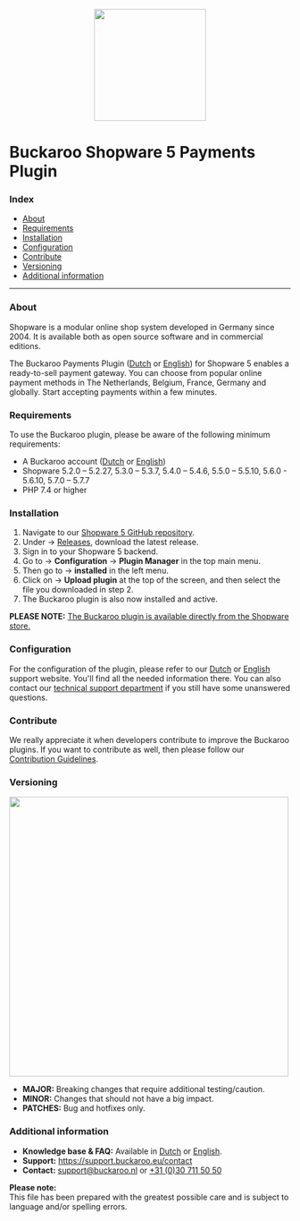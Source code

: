 <p align="center">
  <img src="https://www.buckaroo.nl/media/3475/shopware5_icon.png" width="200px" position="center">
</p>

# Buckaroo Shopware 5 Payments Plugin

### Index
- [About](#about)
- [Requirements](#requirements)
- [Installation](#installation)
- [Configuration](#configuration)
- [Contribute](#contribute)
- [Versioning](#versioning)
- [Additional information](#additional-information)
---

### About

Shopware is a modular online shop system developed in Germany since 2004. It is available both as open source software and in commercial editions.

The Buckaroo Payments Plugin ([Dutch](https://support.buckaroo.nl/categorieen/plugins/shopware-5) or [English](https://support.buckaroo.eu/categories/plugins/shopware-5)) for Shopware 5 enables a ready-to-sell payment gateway. You can choose from popular online payment methods in The Netherlands, Belgium, France, Germany and globally.
Start accepting payments within a few minutes.

### Requirements

To use the Buckaroo plugin, please be aware of the following minimum requirements:
- A Buckaroo account ([Dutch](https://www.buckaroo.nl/start) or [English](https://www.buckaroo.eu/solutions/request-form))
- Shopware 5.2.0 – 5.2.27, 5.3.0 – 5.3.7, 5.4.0 – 5.4.6, 5.5.0 – 5.5.10, 5.6.0 - 5.6.10, 5.7.0 – 5.7.7
- PHP 7.4 or higher

### Installation

1.  Navigate to our  [Shopware 5 GitHub repository](https://github.com/buckaroo-it/Shopware_5).
2.  Under → [Releases](https://github.com/buckaroo-it/Shopware_5/releases), download the latest release.
3.  Sign in to your Shopware 5 backend.
4.  Go to → **Configuration**  →  **Plugin Manager**  in the top main menu.
5.  Then go to → **installed**  in the left menu.
6.  Click on →  **Upload plugin**  at the top of the screen, and then select the file you downloaded in step 2.
7.  The Buckaroo plugin is also now installed and active.

**PLEASE NOTE:** [The Buckaroo plugin is available directly from the Shopware store.](https://store.shopware.com/en/bucka93323165700f/buckaroo-payments-shopware-6.html)

### Configuration

For the configuration of the plugin, please refer to our [Dutch](https://support.buckaroo.nl/categorieen/plugins/shopware-5) or [English](https://support.buckaroo.eu/categories/plugins/shopware-5) support website. You'll find all the needed information there.
You can also contact our [technical support department](mailto:support@buckaroo.nl) if you still have some unanswered questions.

### Contribute

We really appreciate it when developers contribute to improve the Buckaroo plugins.
If you want to contribute as well, then please follow our [Contribution Guidelines](CONTRIBUTING.md).

### Versioning 
<p align="left">
  <img src="https://www.buckaroo.nl/media/3484/shopware5_versioning.png" width="500px" position="center">
</p>

- **MAJOR:** Breaking changes that require additional testing/caution.
- **MINOR:** Changes that should not have a big impact.
- **PATCHES:** Bug and hotfixes only.

### Additional information
- **Knowledge base & FAQ:** Available in [Dutch](https://support.buckaroo.nl/categorieen/plugins/shopware-5) or [English](https://support.buckaroo.eu/categories/plugins/shopware-5).
- **Support:** https://support.buckaroo.eu/contact
- **Contact:** [support@buckaroo.nl](mailto:support@buckaroo.nl) or [+31 (0)30 711 50 50](tel:+310307115050)

<b>Please note:</b><br>
This file has been prepared with the greatest possible care and is subject to language and/or spelling errors.
